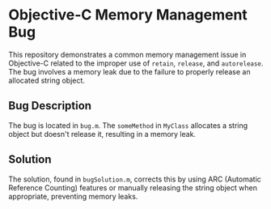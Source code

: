 # Objective-C Memory Management Bug

This repository demonstrates a common memory management issue in Objective-C related to the improper use of `retain`, `release`, and `autorelease`. The bug involves a memory leak due to the failure to properly release an allocated string object.

## Bug Description

The bug is located in `bug.m`. The `someMethod` in `MyClass` allocates a string object but doesn't release it, resulting in a memory leak. 

## Solution

The solution, found in `bugSolution.m`, corrects this by using ARC (Automatic Reference Counting) features or manually releasing the string object when appropriate, preventing memory leaks.